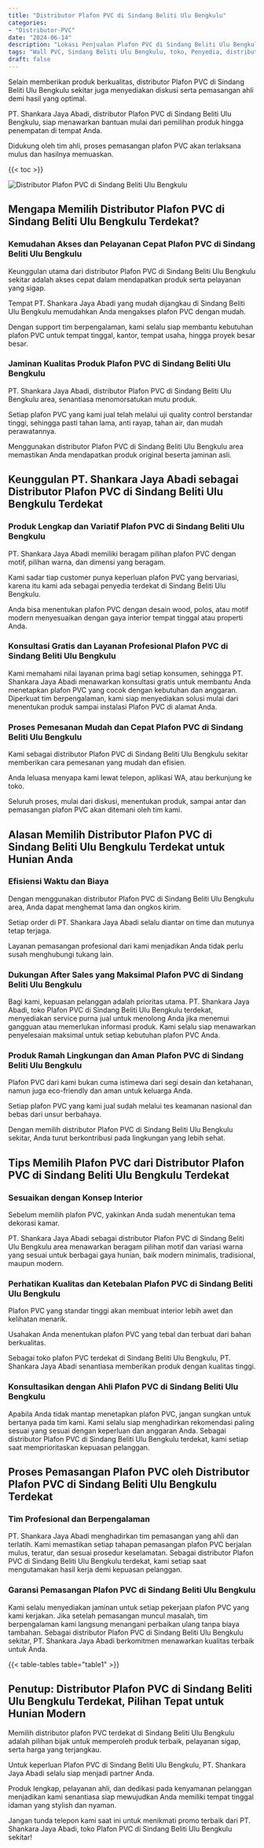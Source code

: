 ```yaml
---
title: "Distributor Plafon PVC di Sindang Beliti Ulu Bengkulu"
categories: 
- "Distributor-PVC"
date: "2024-06-14"
description: "Lokasi Penjualan Plafon PVC di Sindang Beliti Ulu Bengkulu untuk hunian, office, serta ritel. Produk unggulan, pilihan motif, warna modern, beserta layanan penempatan oleh teknisi berpengalaman serta jaminan resmi!|Layanan penjualan Plafon PVC di Sindang Beliti Ulu Bengkulu untuk kebutuhan hunian, kantor, atau ritel, dengan panel unggulan dan instalasi oleh tim ahli serta jaminan resmi.|Pilihan Plafon PVC di Sindang Beliti Ulu Bengkulu yang terbukti bagi hunian, office, serta ritel, dengan produk berkualitas dan penempatan oleh teknisi profesional dan kepastian resmi.|Distribusi Plafon PVC di Sindang Beliti Ulu Bengkulu bagi hunian, perkantoran, serta gerai, beserta produk terbaik dan penempatan ditangani oleh tim profesional, disertai beserta kepastian resmi.}"
tags: "Wall PVC, Sindang Beliti Ulu Bengkulu, toko, Penyedia, distributor"
draft: false
---
```


Selain memberikan produk berkualitas, distributor Plafon PVC di Sindang Beliti Ulu Bengkulu sekitar juga menyediakan diskusi serta pemasangan ahli demi hasil yang optimal.

PT. Shankara Jaya Abadi, distributor Plafon PVC di Sindang Beliti Ulu Bengkulu, siap menawarkan bantuan mulai dari pemilihan produk hingga penempatan di tempat Anda.

Didukung oleh tim ahli, proses pemasangan plafon PVC akan terlaksana mulus dan hasilnya memuaskan.

{{< toc >}}

![Distributor Plafon PVC di Sindang Beliti Ulu Bengkulu](/images/Distributor-PVC/Distributor-Plafon-PVC-di-Sindang-Beliti-Ulu-Bengkulu.png)


## Mengapa Memilih Distributor Plafon PVC di Sindang Beliti Ulu Bengkulu Terdekat?

### Kemudahan Akses dan Pelayanan Cepat Plafon PVC di Sindang Beliti Ulu Bengkulu

Keunggulan utama dari distributor Plafon PVC di Sindang Beliti Ulu Bengkulu sekitar adalah akses cepat dalam mendapatkan produk serta pelayanan yang sigap.

Tempat PT. Shankara Jaya Abadi yang mudah dijangkau di Sindang Beliti Ulu Bengkulu memudahkan Anda mengakses plafon PVC dengan mudah.

Dengan support tim berpengalaman, kami selalu siap membantu kebutuhan plafon PVC untuk tempat tinggal, kantor, tempat usaha, hingga proyek besar besar.

### Jaminan Kualitas Produk Plafon PVC di Sindang Beliti Ulu Bengkulu

PT. Shankara Jaya Abadi, distributor Plafon PVC di Sindang Beliti Ulu Bengkulu area, senantiasa menomorsatukan mutu produk.

Setiap plafon PVC yang kami jual telah melalui uji quality control berstandar tinggi, sehingga pasti tahan lama, anti rayap, tahan air, dan mudah perawatannya.

Menggunakan distributor Plafon PVC di Sindang Beliti Ulu Bengkulu area memastikan Anda mendapatkan produk original beserta jaminan asli.

## Keunggulan PT. Shankara Jaya Abadi sebagai Distributor Plafon PVC di Sindang Beliti Ulu Bengkulu Terdekat

### Produk Lengkap dan Variatif Plafon PVC di Sindang Beliti Ulu Bengkulu

PT. Shankara Jaya Abadi memiliki beragam pilihan plafon PVC dengan motif, pilihan warna, dan dimensi yang beragam.

Kami sadar tiap customer punya keperluan plafon PVC yang bervariasi, karena itu kami ada sebagai penyedia terdekat di Sindang Beliti Ulu Bengkulu.

Anda bisa menentukan plafon PVC dengan desain wood, polos, atau motif modern menyesuaikan dengan gaya interior tempat tinggal atau properti Anda.

### Konsultasi Gratis dan Layanan Profesional Plafon PVC di Sindang Beliti Ulu Bengkulu

Kami memahami nilai layanan prima bagi setiap konsumen, sehingga PT. Shankara Jaya Abadi menawarkan konsultasi gratis untuk membantu Anda menetapkan plafon PVC yang cocok dengan kebutuhan dan anggaran. Diperkuat tim berpengalaman, kami siap menyediakan solusi mulai dari menentukan produk sampai instalasi Plafon PVC di alamat Anda.

### Proses Pemesanan Mudah dan Cepat Plafon PVC di Sindang Beliti Ulu Bengkulu

Kami sebagai distributor Plafon PVC di Sindang Beliti Ulu Bengkulu sekitar memberikan cara pemesanan yang mudah dan efisien.

Anda leluasa menyapa kami lewat telepon, aplikasi WA, atau berkunjung ke toko.

Seluruh proses, mulai dari diskusi, menentukan produk, sampai antar dan pemasangan plafon PVC akan ditemani oleh tim kami.

## Alasan Memilih Distributor Plafon PVC di Sindang Beliti Ulu Bengkulu Terdekat untuk Hunian Anda

### Efisiensi Waktu dan Biaya

Dengan menggunakan distributor Plafon PVC di Sindang Beliti Ulu Bengkulu area, Anda dapat menghemat lama dan ongkos kirim.

Setiap order di PT. Shankara Jaya Abadi selalu diantar on time dan mutunya tetap terjaga.

Layanan pemasangan profesional dari kami menjadikan Anda tidak perlu susah menghubungi tukang lain.

### Dukungan After Sales yang Maksimal Plafon PVC di Sindang Beliti Ulu Bengkulu

Bagi kami, kepuasan pelanggan adalah prioritas utama. PT. Shankara Jaya Abadi, toko Plafon PVC di Sindang Beliti Ulu Bengkulu terdekat, menyediakan service purna jual untuk menolong Anda jika menemui gangguan atau memerlukan informasi produk. Kami selalu siap menawarkan penyelesaian maksimal untuk setiap kebutuhan plafon PVC Anda.

### Produk Ramah Lingkungan dan Aman Plafon PVC di Sindang Beliti Ulu Bengkulu

Plafon PVC dari kami bukan cuma istimewa dari segi desain dan ketahanan, namun juga eco-friendly dan aman untuk keluarga Anda.

Setiap plafon PVC yang kami jual sudah melalui tes keamanan nasional dan bebas dari unsur berbahaya.

Dengan memilih distributor Plafon PVC di Sindang Beliti Ulu Bengkulu sekitar, Anda turut berkontribusi pada lingkungan yang lebih sehat.

## Tips Memilih Plafon PVC dari Distributor Plafon PVC di Sindang Beliti Ulu Bengkulu Terdekat

### Sesuaikan dengan Konsep Interior

Sebelum memilih plafon PVC, yakinkan Anda sudah menentukan tema dekorasi kamar.

PT. Shankara Jaya Abadi sebagai distributor Plafon PVC di Sindang Beliti Ulu Bengkulu area menawarkan beragam pilihan motif dan variasi warna yang sesuai untuk berbagai gaya hunian, baik modern minimalis, tradisional, maupun modern.

### Perhatikan Kualitas dan Ketebalan Plafon PVC di Sindang Beliti Ulu Bengkulu

Plafon PVC yang standar tinggi akan membuat interior lebih awet dan kelihatan menarik.

Usahakan Anda menentukan plafon PVC yang tebal dan terbuat dari bahan berkualitas.

Sebagai toko plafon PVC terdekat di Sindang Beliti Ulu Bengkulu, PT. Shankara Jaya Abadi senantiasa memberikan produk dengan kualitas tinggi.

### Konsultasikan dengan Ahli Plafon PVC di Sindang Beliti Ulu Bengkulu

Apabila Anda tidak mantap menetapkan plafon PVC, jangan sungkan untuk bertanya pada tim kami. Kami selalu siap menghadirkan rekomendasi paling sesuai yang sesuai dengan keperluan dan anggaran Anda. Sebagai distributor Plafon PVC di Sindang Beliti Ulu Bengkulu terdekat, kami setiap saat memprioritaskan kepuasan pelanggan.

## Proses Pemasangan Plafon PVC oleh Distributor Plafon PVC di Sindang Beliti Ulu Bengkulu Terdekat

### Tim Profesional dan Berpengalaman

PT. Shankara Jaya Abadi menghadirkan tim pemasangan yang ahli dan terlatih. Kami memastikan setiap tahapan pemasangan plafon PVC berjalan mulus, teratur, dan sesuai prosedur keselamatan. Sebagai distributor Plafon PVC di Sindang Beliti Ulu Bengkulu terdekat, kami setiap saat mengutamakan hasil kerja demi kepuasan pelanggan.

### Garansi Pemasangan Plafon PVC di Sindang Beliti Ulu Bengkulu

Kami selalu menyediakan jaminan untuk setiap pekerjaan plafon PVC yang kami kerjakan. Jika setelah pemasangan muncul masalah, tim berpengalaman kami langsung menangani perbaikan ulang tanpa biaya tambahan. Sebagai distributor Plafon PVC di Sindang Beliti Ulu Bengkulu sekitar, PT. Shankara Jaya Abadi berkomitmen menawarkan kualitas terbaik untuk Anda.

{{< table-tables table="table1" >}}

## Penutup: Distributor Plafon PVC di Sindang Beliti Ulu Bengkulu Terdekat, Pilihan Tepat untuk Hunian Modern

Memilih distributor plafon PVC terdekat di Sindang Beliti Ulu Bengkulu adalah pilihan bijak untuk memperoleh produk terbaik, pelayanan sigap, serta harga yang terjangkau.

Untuk keperluan Plafon PVC di Sindang Beliti Ulu Bengkulu, PT. Shankara Jaya Abadi selalu siap menjadi partner Anda.

Produk lengkap, pelayanan ahli, dan dedikasi pada kenyamanan pelanggan menjadikan kami senantiasa siap mewujudkan Anda memiliki tempat tinggal idaman yang stylish dan nyaman.

Jangan tunda telepon kami saat ini untuk menikmati promo terbaik dari PT. Shankara Jaya Abadi, toko Plafon PVC di Sindang Beliti Ulu Bengkulu sekitar!